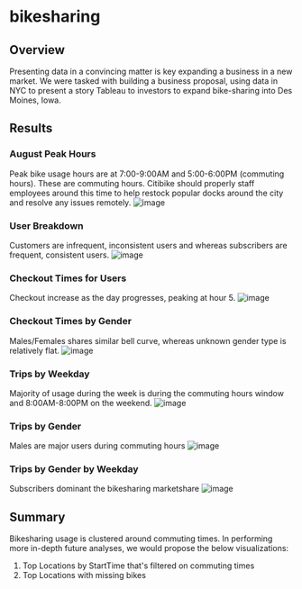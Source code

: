 # bikesharing

## Overview
Presenting data in a convincing matter is key expanding a business in a new market. We were tasked with building a business proposal, using data in NYC to present a story Tableau to investors to expand bike-sharing into Des Moines, Iowa.

## Results

### August Peak Hours
Peak bike usage hours are at 7:00-9:00AM and 5:00-6:00PM (commuting hours). These are commuting hours. Citibike should properly staff employees around this time to help restock popular docks around the city and resolve any issues remotely.
![image](https://user-images.githubusercontent.com/85204128/133946747-7d948b4c-c010-4af3-ba32-cc81241e4146.png)

### User Breakdown
Customers are infrequent, inconsistent users and whereas subscribers are frequent, consistent users.
![image](https://user-images.githubusercontent.com/85204128/133946754-07cace01-fa21-4b95-9695-58342df3b69e.png)

### Checkout Times for Users
Checkout increase as the day progresses, peaking at hour 5.
![image](https://user-images.githubusercontent.com/85204128/133946758-295a3a3f-1953-4b7c-87b6-b904db869e58.png)

### Checkout Times by Gender
Males/Females shares similar bell curve, whereas unknown gender type is relatively flat.
![image](https://user-images.githubusercontent.com/85204128/133946777-f900e67d-0ac8-4022-83fd-824f975bf894.png)

### Trips by Weekday
Majority of usage during the week is during the commuting hours window and 8:00AM-8:00PM on the weekend.
![image](https://user-images.githubusercontent.com/85204128/133946793-7203f8dc-97ed-48b7-9a74-88683f1d05ad.png)

### Trips by Gender
Males are major users during commuting hours
![image](https://user-images.githubusercontent.com/85204128/133946806-46c6f6cd-2bee-498d-bb2b-c28acb2c1df3.png)

### Trips by Gender by Weekday
Subscribers dominant the bikesharing marketshare
![image](https://user-images.githubusercontent.com/85204128/133946845-c4075cee-5b2c-4cc4-a2fd-c3f87fbc797e.png)

## Summary
Bikesharing usage is clustered around commuting times. In performing more in-depth future analyses, we would propose the below visualizations:
  1. Top Locations by StartTime that's filtered on commuting times
  2. Top Locations with missing bikes 

